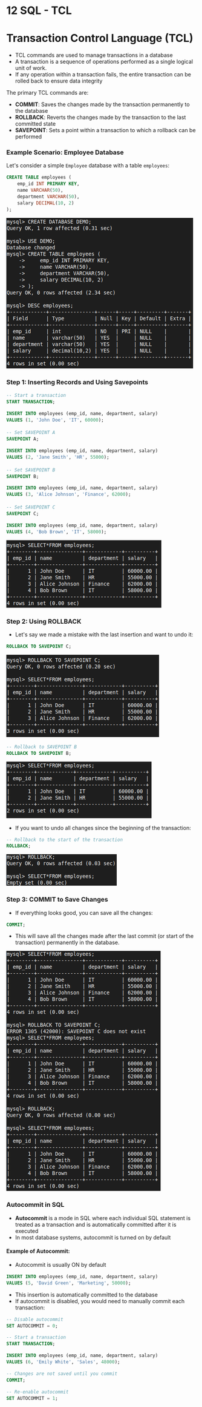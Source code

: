 # 12 SQL - TCL

# Transaction Control Language (TCL)
- TCL commands are used to manage transactions in a database
- A transaction is a sequence of operations performed as a single logical unit of work.
- If any operation within a transaction fails, the entire transaction can be rolled back to ensure data integrity

The primary TCL commands are:

- **COMMIT**: Saves the changes made by the transaction permanently to the database
- **ROLLBACK**: Reverts the changes made by the transaction to the last committed state
- **SAVEPOINT**: Sets a point within a transaction to which a rollback can be performed

### Example Scenario: Employee Database

Let's consider a simple `Employee` database with a table `employees`:

```sql
CREATE TABLE employees (
    emp_id INT PRIMARY KEY,
    name VARCHAR(50),
    department VARCHAR(50),
    salary DECIMAL(10, 2)
);
```

![demo](images/demo.png)

### Step 1: Inserting Records and Using Savepoints

```SQL
-- Start a transaction
START TRANSACTION;
```

```sql
INSERT INTO employees (emp_id, name, department, salary) 
VALUES (1, 'John Doe', 'IT', 60000);

-- Set SAVEPOINT A
SAVEPOINT A;
```

```SQL
INSERT INTO employees (emp_id, name, department, salary) 
VALUES (2, 'Jane Smith', 'HR', 55000);

-- Set SAVEPOINT B
SAVEPOINT B;
```

```SQL
INSERT INTO employees (emp_id, name, department, salary) 
VALUES (3, 'Alice Johnson', 'Finance', 62000);

-- Set SAVEPOINT C
SAVEPOINT C;
```

```SQL
INSERT INTO employees (emp_id, name, department, salary) 
VALUES (4, 'Bob Brown', 'IT', 58000);
```

![demo1](images/demo1.png)

### Step 2: Using ROLLBACK

- Let's say we made a mistake with the last insertion and want to undo it:

```sql
ROLLBACK TO SAVEPOINT C;
```

![demo2](images/demo2.png)

```sql
-- Rollback to SAVEPOINT B
ROLLBACK TO SAVEPOINT B;
```

![demo3](images/demo3.png)

- If you want to undo all changes since the beginning of the transaction:

```sql
-- Rollback to the start of the transaction
ROLLBACK;
```

![demo4](images/demo4.png)

### Step 3: COMMIT to Save Changes

- If everything looks good, you can save all the changes:

```sql
COMMIT;
```

- This will save all the changes made after the last commit (or start of the transaction) permanently in the database.

![demo5](images/demo5.png)

### Autocommit in SQL
- **Autocommit** is a mode in SQL where each individual SQL statement is treated as a transaction and is automatically committed after it is executed
- In most database systems, autocommit is turned on by default

#### Example of Autocommit:

- Autocommit is usually ON by default

```sql
INSERT INTO employees (emp_id, name, department, salary) 
VALUES (5, 'David Green', 'Marketing', 50000);
```

- This insertion is automatically committed to the database
- If autocommit is disabled, you would need to manually commit each transaction:

```SQL
-- Disable autocommit
SET AUTOCOMMIT = 0;
```

```SQL
-- Start a transaction
START TRANSACTION;
```

```sql
INSERT INTO employees (emp_id, name, department, salary) 
VALUES (6, 'Emily White', 'Sales', 48000);
```

```SQL
-- Changes are not saved until you commit
COMMIT;
```

```SQL
-- Re-enable autocommit
SET AUTOCOMMIT = 1;
```
